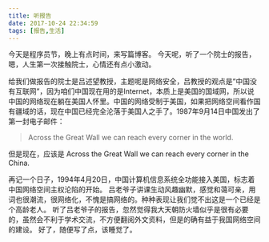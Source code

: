 ```yaml
---
title: 听报告
date: 2017-10-24 22:34:59
tags: [报告,生活]
---
```

  今天是程序员节，晚上有点时间，来写篇博客。
  今天呢，听了一个院士的报告，嗯，人生第一次接触院士，心情还有点小激动。
  <!--more-->
给我们做报告的院士是吕述望教授，主题呢是网络安全，吕教授的观点是“中国没有互联网”，因为咱们中国现在用的是Internet，本质上是美国的国域网，所以说中国的网络现在躺在美国人怀里。中国的网络受制于美国，如果把网络空间看作国有疆域的话，现在中国已经完全沦落于美国人之手了。1987年9月14日中国发出了第一封电子邮件：

>Across the Great Wall we can reach every corner in the world.

但是现在，应该是 Across the Great Wall we can reach every corner in the China.

  再记一个日子，1994年4月20日，中国计算机信息系统全功能接入美国，标志着中国网络空间主权沦陷的开始。
  吕老爷子讲课生动风趣幽默，感觉和蔼可亲，用词也很潮流，很网络化，不愧是搞网络的。种种表现让我们觉不出这是一个已经是个高龄老人。
  听了吕老爷子的报告，忽然觉得我大天朝防火墙似乎是很有必要的，虽然会不利于学术交流，不方便翻阅外文资料，但是的确有益于我国网络空间的建设。
  好了，随便写了点，该睡觉了。
